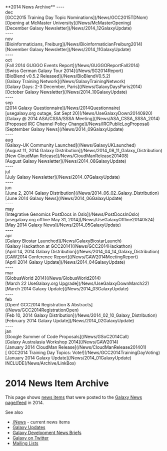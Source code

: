<div class='linkbox'>
**2014 News Archive**
----
<div class='right'>dec</div>
[GCC2015 Training Day Topic Nominations](/News/GCC2015TDNom)<br />
[Opening at McMaster University](/News/McMasterOpening)<br />
[December Galaxy Newsletter](/News/2014_12GalaxyUpdate)<br />
----
<div class='right'>nov</div>
[Bioinformaticians, Freiburg](/News/BioinformaticianFreiburg2014)<br />
[November Galaxy Newsletter](/News/2014_11GalaxyUpdate)<br />
----
<div class='right'>oct</div>
[Fall 2014 GUGGO Events Report](/News/GUGGOReportFall2014)<br />
[Swiss German Galaxy Tour 2014](/News/SG2014Report)<br />
[BioBlend v0.5.2 Released](/News/BioBlendV0.5.2)<br />
[Galaxy Training Network](/News/GalaxyTrainingNetwork)<br />
[Galaxy Days: 2-3 December, Paris](/News/GalaxyDaysParis2014)<br />
[October Galaxy Newsletter](/News/2014_10GalaxyUpdate)<br />
----
<div class='right'>sep</div>
[2014 Galaxy Questionnaire](/News/2014Questionnaire)<br />
[usegalaxy.org outage, Sat Sept 20](/News/UseGalaxyDown20140920)<br />
[Galaxy @ 2014 ASA/CSSA/SSSA Meeting](/News/ASA_CSSA_SSSA_2014)<br />
[Proposed IRC Channel Policy Change](/News/IRCPublicLogProposal)<br />
[September Galaxy News](/News/2014_09GalaxyUpdate)<br />
----
<div class='right'>aug</div>
[Galaxy-UK Community Launched](/News/GalaxyUKLaunched)<br />
[August 11, 2014 Galaxy Distribution](/News/2014_08_11_Galaxy_Distribution)<br />
[New CloudMan Release](/News/CloudManRelease201408)<br />
[August Galaxy Newsletter](/News/2014_08GalaxyUpdate)<br />
----
<div class='right'>jul</div>
[July Galaxy Newsletter](/News/2014_07GalaxyUpdate)<br />
----
<div class='right'>jun</div>
[June 2, 2014 Galaxy Distribution](/News/2014_06_02_Galaxy_Distribution)<br />
[June 2014 Galaxy News](/News/2014_06GalaxyUpdate)<br />
----
<div class='right'>may</div>
[Integrative Genomics PostDocs in Oslo](/News/PostDocsInOslo)<br />
[usegalaxy.org offline May 31, 2014](/News/UseGalaxyOffline20140524)<br />
[May 2014 Galaxy News](/News/2014_05GalaxyUpdate)<br />
----
<div class='right'>apr</div>
[Galaxy Biostar Launched](/News/GalaxyBiostarLaunch)<br />
[Galaxy Hackathon at GCC2014](/News/GCC2014Hackathon)<br />
[April 14, 2014 Galaxy Distribution](/News/2014_04_14_Galaxy_Distribution)<br />
[GAW2014 Conference Report](/News/GAW2014MeetingReport)<br />
[April 2014 Galaxy Update](/News/2014_04GalaxyUpdate)<br />
----
<div class='right'>mar</div>
[GlobusWorld 2014](/News/GlobusWorld2014)<br />
[March 22 UseGalaxy.org Upgrade](/News/UseGalaxyDownMarch22)<br />
[March 2014 Galaxy Update](/News/2014_03GalaxyUpdate)<br />
----
<div class='right'>feb</div>
[Open! GCC2014 Registration & Abstracts](/News/GCC2014RegistrationOpen)<br />
[Feb 10, 2014 Galaxy Distribution](/News/2014_02_10_Galaxy_Distribution)<br />
[February 2014 Galaxy Update](/News/2014_02GalaxyUpdate)<br />
----
<div class='right'>jan</div>
[Google Summer of Code Proposals](/News/GSoC2014Call)<br />
[Galaxy Australasia Workshop 2014](/News/GAW2014)<br />
[January 2014 CloudMan Release](/News/CloudManRelease201401)<br />
[ GCC2014 Training Day Topics: Vote!](/News/GCC2014TrainingDayVoting)<br />
[January 2014 Galaxy Update](/News/2014_01GalaxyUpdate)<br />
</div>
INCLUDE(/News/Archive/LinkBox)

# 2014 News Item Archive

This page shows [news items](/News) that were posted to the [Galaxy News page/feed](/News) in 2014.

See also 
* [/News](/News) - current news items
* [Galaxy Updates](/GalaxyUpdates)
* [Galaxy Development News Briefs](/DevNewsBriefs)
* [Galaxy on Twitter](/GalaxyOnTwitter)
* [Mailing Lists](/MailingLists)

<div class='newsItemList'>
 

